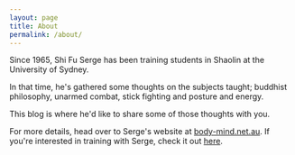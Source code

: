 ```yaml
---
layout: page
title: About
permalink: /about/
---
```


Since 1965, Shi Fu Serge has been training students in Shaolin at the University of Sydney.

In that time, he's gathered some thoughts on the subjects taught; buddhist philosophy, unarmed combat, stick fighting and posture and energy.

This blog is where he'd like to share some of those thoughts with you.

For more details, head over to Serge's website at [body-mind.net.au][1]. If you're interested in training with Serge, check it out [here][2].

[1]:    http://body-mind.net.au/Home.html
[2]:    http://body-mind.net.au/Fees%26Location.html
